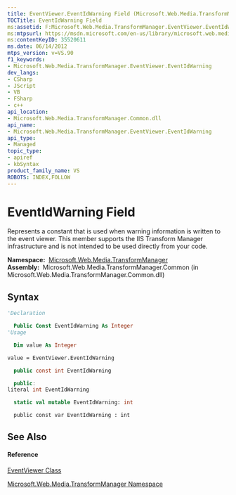 ```yaml
---
title: EventViewer.EventIdWarning Field (Microsoft.Web.Media.TransformManager)
TOCTitle: EventIdWarning Field
ms:assetid: F:Microsoft.Web.Media.TransformManager.EventViewer.EventIdWarning
ms:mtpsurl: https://msdn.microsoft.com/en-us/library/microsoft.web.media.transformmanager.eventviewer.eventidwarning(v=VS.90)
ms:contentKeyID: 35520611
ms.date: 06/14/2012
mtps_version: v=VS.90
f1_keywords:
- Microsoft.Web.Media.TransformManager.EventViewer.EventIdWarning
dev_langs:
- CSharp
- JScript
- VB
- FSharp
- c++
api_location:
- Microsoft.Web.Media.TransformManager.Common.dll
api_name:
- Microsoft.Web.Media.TransformManager.EventViewer.EventIdWarning
api_type:
- Managed
topic_type:
- apiref
- kbSyntax
product_family_name: VS
ROBOTS: INDEX,FOLLOW
---
```


# EventIdWarning Field

Represents a constant that is used when warning information is written to the event viewer. This member supports the IIS Transform Manager infrastructure and is not intended to be used directly from your code.

**Namespace:**  [Microsoft.Web.Media.TransformManager](microsoft-web-media-transformmanager-namespace.md)  
**Assembly:**  Microsoft.Web.Media.TransformManager.Common (in Microsoft.Web.Media.TransformManager.Common.dll)

## Syntax

``` vb
'Declaration

  Public Const EventIdWarning As Integer
'Usage

  Dim value As Integer

value = EventViewer.EventIdWarning
```

``` csharp
  public const int EventIdWarning
```

``` c++
  public:
literal int EventIdWarning
```

``` fsharp
  static val mutable EventIdWarning: int
```

``` jscript
  public const var EventIdWarning : int
```

## See Also

#### Reference

[EventViewer Class](eventviewer-class-microsoft-web-media-transformmanager.md)

[Microsoft.Web.Media.TransformManager Namespace](microsoft-web-media-transformmanager-namespace.md)

